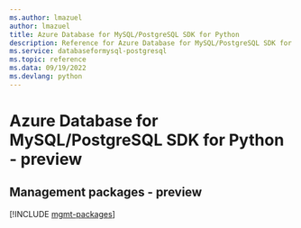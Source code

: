 ```yaml
---
ms.author: lmazuel
author: lmazuel
title: Azure Database for MySQL/PostgreSQL SDK for Python
description: Reference for Azure Database for MySQL/PostgreSQL SDK for Python
ms.service: databaseformysql-postgresql
ms.topic: reference
ms.data: 09/19/2022
ms.devlang: python
---
```

# Azure Database for MySQL/PostgreSQL SDK for Python - preview

## Management packages - preview
[!INCLUDE [mgmt-packages](database-for-mysql-postgresql-mgmt-index.md)]